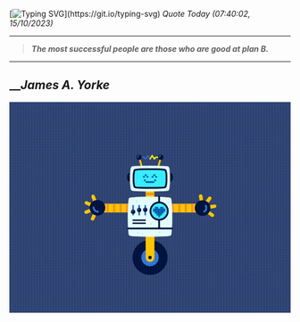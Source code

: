 [![Typing SVG](https://readme-typing-svg.herokuapp.com?font=Press+Start+2P&color=C2F784&size=35&width=900&height=100&lines=Hello+World%2C+I'm+Hung+!)](https://git.io/typing-svg) 
_Quote Today (07:40:02, 15/10/2023)_
___
>**_The most successful people are those who are good at plan B._**
___

## __**_James A. Yorke_**

![RobotDance](src/assets/images/robot-dancing-dribble.gif?style=center)
